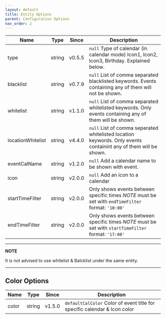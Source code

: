 ```yaml
---
layout: default
title: Entity Options
parent: Configuration Options
nav_order: 2
---
```


| Name            |  Type  | Since  | Description                                                                                            |
| --------------- | :----: | :----: | ------------------------------------------------------------------------------------------------------ |
| type            | string | v0.5.5 | `null` Type of calendar (in calendar mode) Icon1, Icon2, Icon3, Birthday. Explained below.             |
| blacklist       | string | v0.7.9 | `null` List of comma separated blacklisted keywords. Events containing any of them will not be shown.  |
| whitelist       | string | v1.1.0 | `null` List of comma separated whitelisted keywords. Only events containing any of them will be shown. |
| locationWhitelist | string | v4.4.0 | `null` List of comma seperated whitelisted location keywords. Only events containint any of them will be shown. |
| eventCalName    | string | v1.2.0 | `null` Add a calendar name to be shown with event.                                                     |
| icon            | string | v2.0.0 | `null` Add an icon to a calendar                                                                       |
| startTimeFilter | string | v2.0.0 | Only shows events between specific times _NOTE_ must be set with `endTimeFilter` format: `'10:00'`     |
| endTimeFilter   | string | v2.0.0 | Only shows events between specific times _NOTE_ must be set with `startTimeFilter` format: `'17:00'`   |

---

**NOTE**

It is not advised to use whitelist & Balcklist under the same entity.

---

## Color Options

| Name  |  Type  | Since  | Description                                                               |
| ----- | :----: | :----: | ------------------------------------------------------------------------- |
| color | string | v1.5.0 | `defaultCalColor` Color of event title for specific calendar & Icon color |
